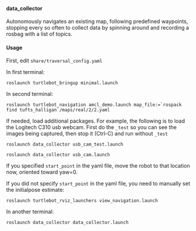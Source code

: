 #### data_collector

Autonomously navigates an existing map, following predefined waypoints, stopping every so often to collect data by spinning around and recording a rosbag with a list of topics.

#### Usage

First, edit `share/traversal_config.yaml`

In first terminal:

    roslaunch turtlebot_bringup minimal.launch

In second terminal:

    roslaunch turtlebot_navigation amcl_demo.launch map_file:=`rospack find tufts_halligan`/maps/real/2/2.yaml

If needed, load additional packages. For example, the following is to load the Logitech C310 usb webcam. First do the `_test` so you can see the images being captured, then stop it (Ctrl-C) and run without `_test`

    roslaunch data_collector usb_cam_test.launch
    
    roslaunch data_collector usb_cam.launch

If you specified `start_point` in the yaml file, move the robot to that location now, oriented toward yaw=0.

If you did not specify `start_point` in the yaml file, you need to manually set the initialpose estimate:

    roslaunch turtlebot_rviz_launchers view_navigation.launch

In another terminal:

    roslaunch data_collector data_collector.launch

